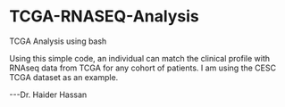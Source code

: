 # TCGA-RNASEQ-Analysis
TCGA Analysis using bash

Using this simple code, an individual can match the clinical profile with RNAseq data from TCGA for any cohort of patients. I am using the CESC TCGA dataset as an example. 


---Dr. Haider Hassan
